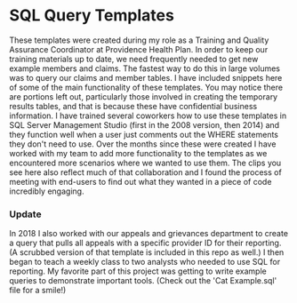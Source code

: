 # SQL Query Templates
These templates were created during my role as a Training and Quality Assurance Coordinator at Providence Health Plan. In order to keep our training materials up to date, we need frequently needed to get new example members and claims. The fastest way to do this in large volumes was to query our claims and member tables. I have included snippets here of some of the main functionality of these templates. You may notice there are portions left out, particularly those involved in creating the temporary results tables, and that is because these have confidential business information. I have trained several coworkers how to use these templates in SQL Server Management Studio (first in the 2008 version, then 2014) and they function well when a user just comments out the WHERE statements they don't need to use. Over the months since these were created I have worked with my team to add more functionality to the templates as we encountered more scenarios where we wanted to use them. The clips you see here also reflect much of that collaboration and I found the process of meeting with end-users to find out what they wanted in a piece of code incredibly engaging.

### Update
In 2018 I also worked with our appeals and grievances department to create a query that pulls all appeals with a specific provider ID for their reporting. (A scrubbed version of that template is included in this repo as well.) I then began to teach a weekly class to two analysts who needed to use SQL for reporting. My favorite part of this project was getting to write example queries to demonstrate important tools. (Check out the 'Cat Example.sql' file for a smile!)
